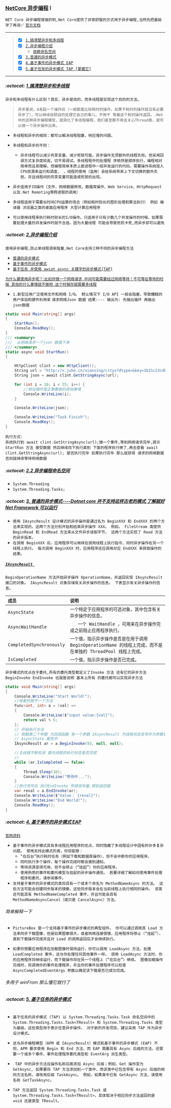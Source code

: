 ### [NetCore 异步编程](#top) :grey_exclamation: <b id="top"></b>
`NET Core 异步编程很强的哟,Net Core提供了非常舒服的方式用于异步编程,当然先把基础学了再说`:white_check_mark: 
[`官方文档`](https://docs.microsoft.com/zh-cn/dotnet/standard/async)

---
> - [x] [`1.搞清楚异步和多线程`](#know) 
> - [x] [`2.异步编程介绍`](#intro) 
>   - [`依赖命名空间`](#using)
> - [x] [`3.普通的异步模式`](#async)
> - [x] [`4.基于事件的异步模式 EAP`](#event)
> - [x] [`5.基于任务的异步模式 TAP [掌握它]`](#task)
----
#####  :octocat: [1.搞清楚异步和多线程](#top) <b id="know"></b>
`异步和多线程有什么区别？其实，异步是目的，而多线程是实现这个目的的方法。`
> `异步是说，A发起一个操作后（一般都是比较耗时的操作，如果不耗时的操作就没有必要异步了），可以继续自顾自的处理它自己的事儿，不用干
等着这个耗时操作返回。.Net中的这种异步编程模型，就简化了多线程编程，我们甚至都不用去关心Thread类，就可以做一个异步操作出来。`
* `多线程和异步的相同：都可以解决线程阻塞，响应慢的问题。`
* `多线程和异步的不同：`
  * `异步线程可以减少共享变量，减少死锁可能，异步操作无须额外的线程负担。但采用回调方式复杂度较高，切不易调试。多线程程中的处理程
  序依然是顺序执行，编程相对简单而且易理解，但编程简单本质上是进程中一段并发运行的代码，需要操作系统投入CPU资源来运行和调度，
，线程的使用（滥用）会给系统带来上下文切换的额外负担。并且线程间的共享变量可能造成死锁的出现。`

* `异步适用于IO操作（文件，网络数据修改，数据库操作、Web Service、HttpRequest以及.Net Remoting等跨进程的调用）`
* `多线程适用于需要长时间CPU运算的场合（例如耗时较长的图形处理和算法执行） 例如 编译器 浏览器之类的桌面应用程序 大型计算应用程序`
* `可以使用线程来执行耗时较长的I/O操作。只适用于只有少数几个并发操作的时候，如果需要处理大量的并发操作时就不合适。因为大量线程
可能会导致死机卡死,而异步却可以避免`
#####  :octocat: [2.异步编程介绍](#top) <b id="intro"></b>
`使用异步编程,防止单线程调用阻塞,Net Core支持三种不同的异步编程方法`
* [`普通的异步模式`](https://docs.microsoft.com/zh-cn/dotnet/standard/asynchronous-programming-patterns/asynchronous-programming-model-apm)
* [`基于事件的异步模式`](https://docs.microsoft.com/zh-cn/dotnet/standard/asynchronous-programming-patterns/event-based-asynchronous-pattern-eap)
* [`基于任务 并使用 awiat async 关键字的异步模式[TAP]`](https://docs.microsoft.com/zh-cn/dotnet/standard/asynchronous-programming-patterns/task-based-asynchronous-pattern-tap)

[`为什么要使用异步呢？`:`比如你做一个网络请求,中间可能需要经过网络等待！不可等在等待的时候 其他的什么事情就不做吧 这个时候你就需要多线程`](#top)
* `1.新型应用广泛使用文件和网络 I/O。 默认情况下 I/O API 一般会阻塞，导致糟糕的用户体验和硬件利用率`
`请求网络Json 数据 结果:--- 输出为: 先输出循环 再输出 json数据`
```c#
static void Main(string[] args)
{
    StartRun();
    Console.ReadKey();
}
/// <summary>
///  从网络请求一个json 数据下来
/// </summary>
static async void StartRun()
{

    HttpClient clint = new HttpClient();
    String url = "http://v.juhe.cn/xianxing/citys?dtype=&key=1b31c23cdb9c33d876e9a55c87bffcc7";
    String json = await clint.GetStringAsync(url);

    for (int i = 10; i < 25; i++) {
        //假设循环是正需要做的其他事情
        Console.WriteLine(i);
    }

    Console.WriteLine(json);

    Console.WriteLine("Task Finish");
    Console.ReadKey();
}
```
`执行方式:` <br/>
`系统执行到 await clint.GetStringAsync(url);做一个事件,等到网络请求完毕,提示StartRun 方法 接受数据 然后继续向下执行直到
下面的程序执行换了,再去查看 await clint.GetStringAsync(url); 是否执行完毕 如果执行完毕 那么就获得 请求的网络数据 否则就继续等待网络数据`
#####  :octocat: [2.2 异步编程命名空间](#top) <b id="using"></b> 
* `System.Threading`
* `System.Threading.Tasks;`
#####  :octocat: [3. 普通的异步模式----Dotnet core 并不支持这样古老的模式 了解就好 Net Framework 可以运行](#top) <b id="async"></b> 
* `使用 IAsyncResult 设计模式的异步操作是通过名为 BeginXXX 和 EndXXX 的两个方法来实现的，这两个方法分别开始和结束异步操作 XXX。 例如， FileStream 类提供 BeginRead 和 EndRead 方法来从文件异步读取字节。 这两个方法实现了 Read 方法的异步版本。`
* `在调用 BeginXXX 后，应用程序可以继续在调用线程上执行指令，同时异步操作在另一个线程上执行。 每次调用 BeginXXX 时，应用程序还应调用对应 EndXXX 来获取操作的结果。`
##### [`IAsyncResult `](https://docs.microsoft.com/zh-cn/dotnet/api/system.iasyncresult?view=netframework-4.7.2)
`BeginOperationName 方法开始异步操作 OperationName，并返回实现 IAsyncResult 接口的对象。 IAsyncResult 对象存储有关异步操作的信息。 下表显示有关异步操作的信息。`

|`成员`|`说明`|
|:----|:----|
|`AsyncState`| `一个特定于应用程序的可选对象，其中包含有关异步操作的信息。`|
|`AsyncWaitHandle`| `	一个 WaitHandle ，可用来在异步操作完成之前阻止应用程序执行。`|
|`CompletedSynchronously`| 	`一个值，指示异步操作是否是在用于调用 BeginOperationName 的线程上完成，而不是在单独的 ThreadPool 线程上完成。`|
|`IsCompleted`| 	`一个值，指示异步操作是否已完成。`|

`异步模式的优点在于委托,所有的委托类型都定义了Invoke 方法 还有它的异步方法 BeginInvoke EndInvoke 也就是说明 基本上所有
的委托都可以实现异步方法`
```c#
static void Main(string[] args)
{
    Console.WriteLine("Start World!");
    //给委托赋予一个方法
    Func<int, int> a = (val) =>
    {
        Console.WriteLine($"input value:{val}");
        return val % 5;
    };
    // 开始执行方法
    // 倒数第二个参数 为回调函数 有一个参数 IAsyncResult 为线程状态信号作为参数填充到 IAsyncResult的
    // AsyncState 属性中
    IAsyncResult ar = a.BeginInvoke(93, null, null);

    //主线程不断检测 委托线程的执行状态是否完成
    //
    while (ar.IsCompleted == false)
    {
        Thread.Sleep(10);
        Console.WriteLine("等待中...");
    }
    //执行完毕后 执行EndInvoke 传递信号量,得到返回值
    var reval = a.EndInvoke(ar);
    Console.WriteLine($"Value： {reval}");
    Console.WriteLine("End World!");
    Console.ReadKey();
}
```
#####  :octocat: [4. 基于事件的异步模式 EAP](#top) <b id="event"></b> 
[`官网资料`](https://docs.microsoft.com/zh-cn/dotnet/standard/asynchronous-programming-patterns/event-based-asynchronous-pattern-eap)
* `基于事件的异步模式具有多线程应用程序的优点，同时隐藏了多线程设计中固有的许多复杂问题。 使用支持此模式的类，你将能够：`
    * `“在后台”执行耗时任务（例如下载和数据库操作），但不会中断你的应用程序。`
    * `同时执行多个操作，每个操作完成时都会接到通知。`
    * `等待资源变得可用，但不会停止（“挂起”）你的应用程序。`
    * `使用熟悉的事件和委托模型与挂起的异步操作通信。 若要详细了解如何使用事件处理程序和委托，请参阅事件。`
* `支持基于事件的异步模式的类将具有一个或多个命名为 MethodNameAsync 的方法。 这些方法可能会创建同步版本的镜像，这些同步版本会在当前线程上执行相同的操作。 该类还可能具有 MethodNameCompleted 事件，并且可能会具有 MethodNameAsyncCancel（或只是 CancelAsync）方法。`
###### 简单解释一下
* `PictureBox 是一个支持基于事件的异步模式的典型组件。 你可以通过调用其 Load 方法来同步下载图像，但是如果图像很大，或者网络连接很慢，应用程序将停止（“挂起”），直到下载操作完成并且对 Load 的调用返回后才会继续执行。`

*  `如果你想要应用程序在加载图像时保持运行，你可以调用 LoadAsync 方法，处理 LoadCompleted 事件，这与你处理任何其他事件一样。 调用 LoadAsync 方法时，你的应用程序将继续运行，而下载操作将在另一个线程上（“在后台”）继续。 图像加载操作完成时，将调用你的事件处理程序，并且你的事件处理程序可以检查 AsyncCompletedEventArgs 参数以确定该下载是否已成功完成。`
###### 多用于 winFrom 那么懂它就行了

#####  :octocat: [5. 基于任务的异步模式](#top) <b id="task"></b> 
```c#

```







* `基于任务的异步模式 (TAP) 以 System.Threading.Tasks.Task 命名空间中的 System.Threading.Tasks.Task<TResult> 和 System.Threading.Tasks 类型为基础，这些类型用于表示任意异步操作。 对于新的开发项目，建议采用 TAP 作为异步设计模式。`

* `这与异步编程模型（APM 或 IAsyncResult）模式和基于事件的异步模式 (EAP) 不同，APM 要求使用 Begin 和 End 方法，而 EAP 需要具有 Async 后缀的方法，还需要一个或多个事件、事件处理程序委托类型和 EventArg 派生类型。 `

* ` TAP 中的异步方法在操作名称后面添加 Async 后缀；例如，Get 操作变为 GetAsync, 如果要将 TAP 方法添加到一个类中，而该类中已包含带有 Async 后缀的相同方法名称，请改用后缀 TaskAsync。 例如，如果类中已有 GetAsync 方法，请使用名称 GetTaskAsync。`

* `TAP 方法返回 System.Threading.Tasks.Task 或 System.Threading.Tasks.Task<TResult>，具体取决于相应同步方法返回的是 void 还是类型 TResult。`

